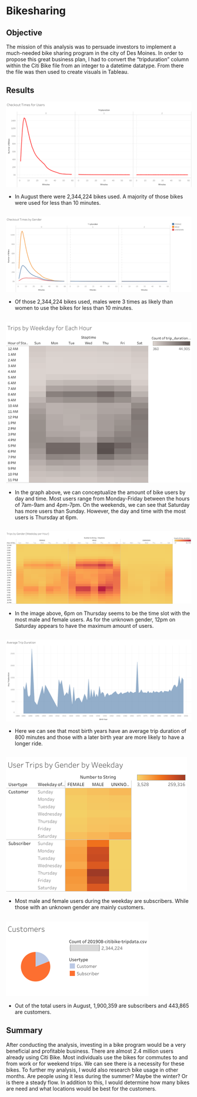 # Bikesharing

## Objective
The mission of this analysis was to persuade investors to implement a much-needed bike sharing program in the city of Des Moines. In order to propose this great business plan, I had to convert the “tripduration” column within the Citi Bike file from an integer to a datetime datatype. From there the file was then used to create visuals in Tableau.

## Results

![plot](Images/Checkout_Times_for_Users.png)

* In August there were 2,344,224 bikes used. A majority of those bikes were used for less than 10 minutes.


## 

![plot](Images/Checkout_Times_by_Gender.png)

* Of those 2,344,224 bikes used, males were 3 times as likely than women to use the bikes for less than 10 minutes. 


## 

![plot](Images/Trips_by_Weekday_for_Each_Hour.png)

* In the graph above, we can conceptualize the amount of bike users by day and time. Most users range from Monday-Friday between the hours of 7am-9am and 4pm-7pm. On the weekends, we can see that Saturday has more users than Sunday. However, the day and time with the most users is Thursday at 6pm.


## 

![plot](Images/Trips_by_Gender_(WeekdayperHour).png)

* In the image above, 6pm on Thursday seems to be the time slot with the most male and female users. As for the unknown gender, 12pm on Saturday appears to have the maximum amount of users. 


## 

![plot](Images/Average_Trip_Duration.png)

* Here we can see that most birth years have an average trip duration of 800 minutes and those with a later birth year are more likely to have a longer ride.


## 

![plot](Images/User_Trips_by_Gender_by_Weekday.png)

* Most male and female users during the weekday are subscribers. While those with an unknown gender are mainly customers.


## 

![plot](Images/Customers.png)

* Out of the total users in August, 1,900,359 are subscribers and 443,865 are customers.

## Summary
After conducting the analysis, investing in a bike program would be a very beneficial and profitable business. There are almost 2.4 million users already using Citi Bike. Most individuals use the bikes for commutes to and from work or for weekend trips. We can see there is a necessity for these bikes. 
To further my analysis, I would also research bike usage in other months. Are people using it less during the summer? Maybe the winter? Or is there a steady flow. In addition to this, I would determine how many bikes are need and what locations would be best for the customers. 
